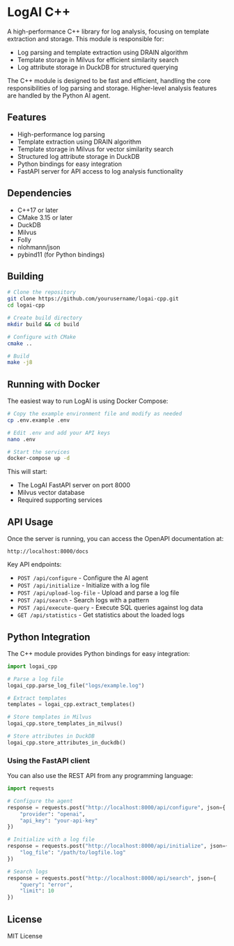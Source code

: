 # LogAI C++

A high-performance C++ library for log analysis, focusing on template extraction and storage. This module is responsible for:

- Log parsing and template extraction using DRAIN algorithm
- Template storage in Milvus for efficient similarity search
- Log attribute storage in DuckDB for structured querying

The C++ module is designed to be fast and efficient, handling the core responsibilities of log parsing and storage. Higher-level analysis features are handled by the Python AI agent.

## Features

- High-performance log parsing
- Template extraction using DRAIN algorithm
- Template storage in Milvus for vector similarity search
- Structured log attribute storage in DuckDB
- Python bindings for easy integration
- FastAPI server for API access to log analysis functionality

## Dependencies

- C++17 or later
- CMake 3.15 or later
- DuckDB
- Milvus
- Folly
- nlohmann/json
- pybind11 (for Python bindings)

## Building

```bash
# Clone the repository
git clone https://github.com/yourusername/logai-cpp.git
cd logai-cpp

# Create build directory
mkdir build && cd build

# Configure with CMake
cmake ..

# Build
make -j8
```

## Running with Docker

The easiest way to run LogAI is using Docker Compose:

```bash
# Copy the example environment file and modify as needed
cp .env.example .env

# Edit .env and add your API keys
nano .env

# Start the services
docker-compose up -d
```

This will start:
- The LogAI FastAPI server on port 8000
- Milvus vector database
- Required supporting services

## API Usage

Once the server is running, you can access the OpenAPI documentation at:

```
http://localhost:8000/docs
```

Key API endpoints:

- `POST /api/configure` - Configure the AI agent
- `POST /api/initialize` - Initialize with a log file
- `POST /api/upload-log-file` - Upload and parse a log file
- `POST /api/search` - Search logs with a pattern
- `POST /api/execute-query` - Execute SQL queries against log data
- `GET /api/statistics` - Get statistics about the loaded logs

## Python Integration

The C++ module provides Python bindings for easy integration:

```python
import logai_cpp

# Parse a log file
logai_cpp.parse_log_file("logs/example.log")

# Extract templates
templates = logai_cpp.extract_templates()

# Store templates in Milvus
logai_cpp.store_templates_in_milvus()

# Store attributes in DuckDB
logai_cpp.store_attributes_in_duckdb()
```

### Using the FastAPI client

You can also use the REST API from any programming language:

```python
import requests

# Configure the agent
response = requests.post("http://localhost:8000/api/configure", json={
    "provider": "openai",
    "api_key": "your-api-key"
})

# Initialize with a log file
response = requests.post("http://localhost:8000/api/initialize", json={
    "log_file": "/path/to/logfile.log"
})

# Search logs
response = requests.post("http://localhost:8000/api/search", json={
    "query": "error",
    "limit": 10
})
```

## License

MIT License 